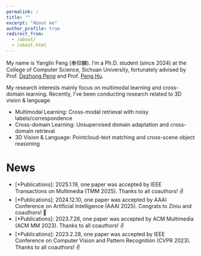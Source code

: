 ```yaml
---
permalink: /
title: ""
excerpt: "About me"
author_profile: true
redirect_from: 
  - /about/
  - /about.html
---
```


My name is Yanglin Feng (奉仰麟). I’m a Ph.D. student (since 2024) at the College of Computer Science, Sichuan University, fortunately advised by Prof. [Dezhong Peng](https://cs.scu.edu.cn/info/1282/13563.htm) and Prof. [Peng Hu](https://penghu-cs.github.io/).

My research interests mainly focus on multimodal learning and cross-domain learning. Recently, I’ve been conducting research related to 3D vision & language.

- Multimodal Learning: Cross-modal retrieval with noisy labels/correspondence
- Cross-domain Learning: Unsupervised domain adaptation and cross-domain retrieval
- 3D Vision & Language: Pointcloud-text matching and cross-scene object reasoning

News
======
- \[*Publications\]: 2025.1.19, one paper was accepted by IEEE Transactions on Multimedia (TMM 2025). Thanks to all coauthors! ✌
- \[*Publications\]: 2024.12.10, one paper was accepted by AAAI Conference on Artificial Intelligence (AAAI 2025). Congrats to Ziniu and coauthors! 🎉
- \[*Publications\]: 2023.7.26, one paper was accepted by ACM Multimedia (ACM MM 2023). Thanks to all coauthors! ✌
- \[*Publications\]: 2023.2.28, one paper was accepted by IEEE Conference on Computer Vision and Pattern Recognition (CVPR 2023). Thanks to all coauthors! ✌
